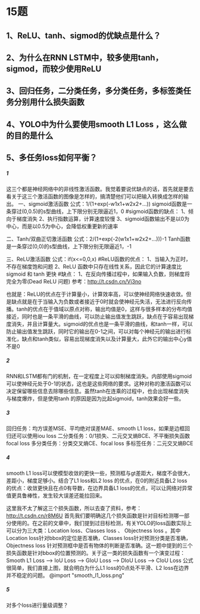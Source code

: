 # 15题
## 1、ReLU、tanh、sigmod的优缺点是什么？
## 2、为什么在RNN LSTM中，较多使用tanh，sigmod，而较少使用ReLU
## 3、回归任务，二分类任务，多分类任务，多标签类任务分别用什么损失函数
## 4、YOLO中为什么要使用smooth L1 Loss ，这么做的目的是什么
## 5、多任务loss如何平衡？

##### 1
这三个都是神经网络中的非线性激活函数。我觉着要说优缺点的话，首先就是要去看关于这三个激活函数的图像是怎样的，搞清楚他们可以把输入转换成怎样的输出。
一、sigmoid激活函数
公式：1/(1+exp(-w1x1+w2x2+…))
sigmoid函数是一条穿过(0,0.5)的s型曲线，上下限分别无限逼近1，0
#sigmoid函数的缺点：
1、倾向于梯度消失
2、执行指数运算，计算速度较慢
3、sigmoid函数输出不是以0为中心，而是以0.5为中心，会降低权重更新的速率

二、Tanh/双曲正切激活函数
公式：2/(1+exp(-2(w1x1+w2x2+…)))-1
Tanh函数是一条穿过(0,0)的s型曲线，上下限分别无限逼近1，-1

三、ReLU激活函数
公式：if(x<=0,0,x)
#ReLU函数的优点：
1、当输入为正时，不存在梯度饱和问题
2、ReLU 函数中只存在线性关系，因此它的计算速度比 sigmoid 和 tanh 更快
#缺点：
1、在反向传播过程中，如果输入负数，则梯度将完全为零(Dead ReLU 问题)
参考：http://t.csdn.cn/Vj3no

也就是：ReLU的优点在于计算量小，计算效率高，可以使神经网络快速收敛。但是缺点就是在于当输入为负数或者接近于0时就会使神经元失活，无法进行反向传播。tanh的优点在于值域以原点对称，输出均值是0，这样与很多样本的分布均值接近，同时也是一条平滑的曲线，可以防止输出值发生跳跃，缺点在于容易出现梯度消失，并且计算量大。sigmoid的优点也是一条平滑的曲线，和tanh一样，可以防止输出值发生跳跃，同时它的输出在0-1之间，可以对每个神经元的输出进行标准化，缺点和tanh类似，容易出现梯度消失以及计算量大，此外它的输出中心y值不是0

##### 2
RNN和LSTM都有门的机制，在一定程度上可以抑制梯度消失。内部使用sigmoid可以使神经元处于0-1的状态，这也是这些网络的要求。这种对称的激活函数可以决定保留哪些信息去除哪些信息。虽然tanh在连乘的过程中，也会出现梯度消失与梯度爆炸，但是使用tanh
的原因是因为比起sigmoid，tanh效果会好一些。

##### 3
回归任务：均方误差MSE、平均绝对误差MAE、smooth L1 loss，如果是边框回归还可以使用iou loss
二分类任务：0/1损失、二元交叉熵BCE、不平衡损失函数focal loss
多分类任务：分类交叉熵CE、focal  loss
多标签任务：二元交叉熵BCE


##### 4
smooth L1 loss可以使模型收敛的更快一些，预测框与gt差距大，梯度不会很大，差距小，梯度足够小。结合了L1 loss和L2 loss
的优点，在0的附近具备L2 loss 的优点：收敛更快且在点0有导数，在边界具备L1 loss的优点，可以让网络对异常值更具鲁棒性，发生较大误差还能拉回来。

这里我不太了解这三个损失函数，所以去查了资料，参考：http://t.csdn.cn/r8M6U
首先我们要明确这几个损失函数是针对目标检测哪一部分使用的。在之前的文章中，我们提到过目标检测，有关YOLO的loss函数实际上可以分为三大类：Location loss、Classes loss 、 Objectness loss 。其中Location loss针对bbox的定位是否准确，Classes loss针对预测分类是否准确，Objectness loss 针对预测框中是否有物体的判断是否准确。这一题中提到的三个损失函数是针对bbox的位置预测的。关于这一类的损失函数有一个演变过程：Smooth L1 Loss --> IoU Loss --> GIoU Loss --> DIoU Loss --> CIoU Loss
公式很简单，我们直接上图，就会明白为什么L1 loss的0点处不平滑、L2 loss在边界并不稳定的问题。
@import "smooth_l1_loss.png"


##### 5 
对多个loss进行量级调整？